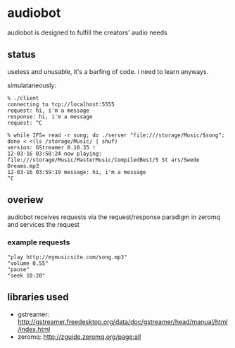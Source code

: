 # audiobot

audiobot is designed to fulfill the creators' audio needs

## status

useless and unusable, it's a barfing of code. i need to learn anyways.

simulataneously:

    % ./client
    connecting to tcp://localhost:5555
    request: hi, i'm a message
    response: hi, i'm a message                                                        request: ^C

    % while IFS= read -r song; do ./server "file:///storage/Music/$song"; done < <(ls /storage/Music/ | shuf)
    version: GStreamer 0.10.35 !
    12-03-16 03:58:24 now playing: file:///storage/Music/MasterMusic/CompiledBest/5 St ars/Swede Dreams.mp3
    12-03-16 03:59:19 message: hi, i'm a message
    ^C
    
## overiew

audiobot receives requests via the request/response paradigm in zeromq and services the request

### example requests

    "play http://mymusicsite.com/song.mp3"
    "volume 0.55"
    "pause"
    "seek 10:20"

## libraries used

- gstreamer: http://gstreamer.freedesktop.org/data/doc/gstreamer/head/manual/html/index.html
- zeromq: http://zguide.zeromq.org/page:all
